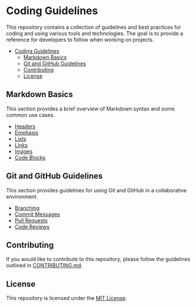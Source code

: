 # Coding Guidelines

This repository contains a collection of guidelines and best practices for coding and using various tools and technologies. The goal is to provide a reference for developers to follow when working on projects.


- [Coding Guidelines](#coding-guidelines)
  - [Markdown Basics](#markdown-basics)
  - [Git and GitHub Guidelines](#git-and-github-guidelines)
  - [Contributing](#contributing)
  - [License](#license)


## Markdown Basics

This section provides a brief overview of Markdown syntax and some common use cases.

- [Headers](#headers)
- [Emphasis](#emphasis)
- [Lists](#lists)
- [Links](#links)
- [Images](#images)
- [Code Blocks](#code-blocks)

## Git and GitHub Guidelines

This section provides guidelines for using Git and GitHub in a collaborative environment.

- [Branching](git_github_process.md)
- [Commit Messages](git_github_process.md)
- [Pull Requests](git_github_process.md)
- [Code Reviews](git_github_process.md)

## Contributing

If you would like to contribute to this repository, please follow the guidelines outlined in [CONTRIBUTING.md](CONTRIBUTING.md).

## License

This repository is licensed under the [MIT License](LICENSE).